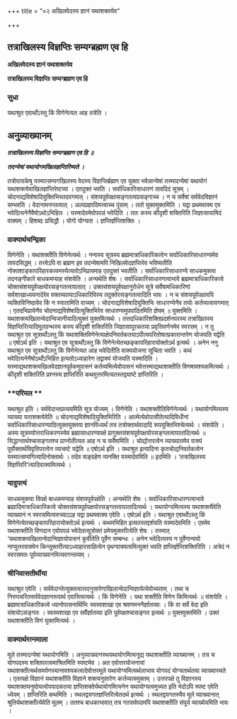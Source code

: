+++
title = "०२ अखिलवेदस्य ज्ञानं यथाशक्तयेव"

+++


## तत्राखिलस्य विज्ञप्तिः सम्यग्ब्रह्मण एव हि

**अखिलवेदस्य ज्ञानं यथाशक्तयेव**

**तत्राखिलस्य विज्ञप्तिः सम्यग्ब्रह्मण एव हि**

### **सुधा**

यथाश्रुत एवार्थोऽस्तु किं विणेनेत्यत आह तत्रेति ।

## **अनुव्याख्यानम्**

***तत्राखिलस्य विज्ञप्तिः सम्यग्ब्रह्मण एव हि ॥***

***तदन्येषां यथायोगमखिलज्ञप्तिरिष्यते ।***

तत्रोपासकेषु यस्मात्सम्यगखिलस्य वेदस्य विज्ञप्तिर्ब्रह्मण एव युक्ता भवेन्नान्येषां तस्मादन्येषां यथायोगं यथाशक्त्येवाखिलज्ञप्तिरेष्टव्या । एतदुक्तं भवति । सर्वाधिकारिसाधारणं तावदिदं सूत्रम् । चोदनाद्यविशेषादियुक्तिभिस्तदवगमात् । संशयपूर्वपक्षासङ्गतत्वप्रसङ्गाच्च । न च सर्वेषां सर्ववेदविज्ञानं सम्भवति । वेदानामनन्तत्वात् । अल्पप्रज्ञादिमत्त्वाच्च पुंसाम् । ततो युक्तमुक्तमिति । यद्वा प्रथमवाक्य एव भवेदित्यनेनैवैषोऽथोऽभिहितः । यस्मादेवमेवोपपन्नं भवेदिति । ततः कस्य कीदृशी शक्तिरिति जिज्ञासायामिदं वाक्यम् । हिशब्दः प्रसिद्धौ । योगो योग्यता । ज्ञप्तिर्ज्ञप्तिशक्तिः ।

### **वाक्यार्थचन्द्रिका**

विणेनेति । यथाशक्तीति विणेनेत्यर्थः । नन्वस्य सूत्रस्य ब्रह्ममात्राधिकारिकत्वेन सर्वाधिकारिसाधारण्यमेव तावदसिद्धम् । तत्त्वेऽपि वा ब्रह्मण इव तदन्येषामपि निखिलवेदज्ञप्तिरेव भविष्यतीति नोक्तशाङ्कापरिहारकत्वमस्येत्यतोऽभिप्रायमाह एतदुक्तं भवतीति । सर्वाधिकारिसाधारण्ये साधकमुक्त्वा तदनङ्गीकारे बाधकमप्याह संशयेति । अन्यथेति शेषः । सर्वाधिकारिसाधारणत्वाभावे ब्रह्ममात्राधिकारिकत्वे चोक्तसंशयपूर्वपक्षयोरसङ्गतत्वापातात् । उक्तसंशयपूर्वपक्षानुरोधेन सूत्रे सर्वेषामधिकारिणां सर्वशाखाध्ययनादेरेव वक्तव्यतयाऽधिकारिविस्य तदुक्तेरसङ्गतत्वादिति भावः । न च संशयपूर्वपक्षावपि व्यक्तिविनिष्ठावेव किं न स्यातामिति वाच्यम् । चोदनाद्यविशेषादियुक्तिभिः साधारण्येनैव तयोः कर्तव्यत्वावगमात् । एतदभिप्रायेणैव चोदनाद्यविशेषादित्युक्तिभिरेव साधारण्यमुपपादितमिति ज्ञेयम् ॥ युक्तमिति । यथाशक्त्यखिलान्वेदान्विजानीयादित्युक्तं युक्तमित्यर्थः । तत्तदधिकारिशक्तिप्रदर्शनपरस्य तत्राखिलस्य विज्ञप्तिरित्यादिमूलग्रन्थस्य कस्य कीदृशी शक्तिरिति जिज्ञासापूरकतया प्रवृत्तिवर्णनमेव स्वरसम् । न तु यथाश्रुत एव सूत्रार्थोऽस्तु किं यथाशक्तिविणेनेत्याक्षेपनिवर्तकतयाऽपीत्यपरितोषात्प्रकारान्तरेण योजयति यद्वेति ॥ एषोऽर्थ इति । यथाश्रुत एव सूत्रार्थोऽस्तु किं विणेनेत्येतच्छङ्कापरिहारायोक्तोऽर्थ इत्यर्थः । अनेन ननु यथाश्रुत एव सूत्रार्थोऽस्तु किं विणेनेत्यत आह भवेदितीति वाक्ययोजना सूचिता भवति । कथं भवेदित्यनेनैषोऽर्थोऽभिहित इत्यतोऽध्याहारेण तद्वाक्यं योजयति यस्मादिति । यस्माद्यथाशक्त्यखिलवेदज्ञानपूर्वकमुपासनं कर्तव्यमित्येवोपासनं भवेत्तस्माद्यथाशक्तीति विणमावश्यकमित्यर्थः । कीदृशी शक्तिरिति प्रश्नस्य ज्ञप्तिरिति कथमुत्तरमित्यतस्तद्व्याष्टे ज्ञप्तिरिति ।

### **परिमल **

यथाश्रुत इति । सर्ववेदान्तप्रत्ययमिति सूत्र योज्यम् । विणेनेति । यथाशक्तीतिविणेनेत्यर्थः । यथायोगमित्यस्य व्याख्या यताशक्त्येवेति ॥ चोदनाद्यविशेषादियुक्तिभिरिति । आत्मेत्येवोपासीतेत्यादिविधीनां सर्वाधिकारिसाधारण्यादित्युक्तयुक्तया ज्ञानविध्यर्थं तत्र तत्रोक्तार्थवादादि रूपयुक्तिभिश्चेत्यर्थः । संशयेति । अस्य सूत्रस्योत्तराधिकरणस्येव ब्रह्मासाधारण्यपक्षे प्रागुक्तसंशयपूर्वपक्षयोरसङ्गतत्वापातादित्यर्थः ॥ सिद्धान्तार्थश्चासङ्गतश्च प्राप्नोतीत्यत आह न च सर्वेषामिति । चोद्योत्तरत्वेन व्याख्यातमेव वाक्यं पूर्वोक्तार्थविवृतिपरत्वेन व्याचष्टे यद्वेति ॥ एषोऽर्थ इति । यथाश्रुत इत्यादिना कृतचोद्यनिवर्तकत्वेन यस्मात्सम्यगित्यादिनोक्तार्थः । तदेव सङ्ग्रहेण व्यनक्ति यस्मादेवमिति ॥ इदमिति । ‘तत्राखिलस्य विज्ञप्तिरि’त्यादिवाक्यमित्यर्थः ।

### **यादुपत्यं**

साधकमुक्त्वा विपक्षे बाधकमप्याह संशयपूर्वपक्षेति । अन्यथेति शेषः । सर्वाधिकारिसाधारणत्वाभावे ब्रह्मादिमात्राधिकारिकत्वे चोक्तसंशयपूर्वपक्षयोरसङ्गतत्वापातादित्यर्थः । यथायोग्यमित्यस्य यथाशक्त्यैवेति व्याख्यानं न स्वरसमित्यरुच्याऽऽह यद्वा प्रथमवाक्य एवेति । एषोऽर्थ इति । यथाश्रुत एवार्थोऽस्तु किं विणेनेत्येतच्छङ्कापरिहारायोक्तोऽर्थ इत्यर्थः । कथमभिहित इत्यतस्तद्दर्शयति यस्मादेवमिति । एवमेव यथाशक्तीति विणदान एवोपपन्नं भवेदेतत्सूत्रोक्तं प्रमेयमुक्तरीत्येति शेषः । तस्मात् ‘यथाशक्त्यखिलान्वेदान्विज्ञायोपासनं कुर्वीतेति पूर्वेण सम्बन्धः । अनेन भवेदित्यस्य न पूर्वेणान्वयो नाप्युत्तरवाक्येन किन्तूक्तरीत्याऽध्याहारसाहित्येन पृथग्वाक्यत्वमित्युक्तं भवति ज्ञप्तिर्ज्ञप्तिशक्तिरिति । अत्रेदं न स्वरसमतः पूर्वव्याख्यानमित्यवगन्तव्यम् ।

### **श्रीनिवासतीर्थीया**

यथाश्रुत एवेति । सर्ववेदान्तेत्युक्तत्वात्तदनुसारेणाखिलान्वेदान्विज्ञायेत्येवोच्यताम् । तथा च निरुपचरितसर्ववेदज्ञानरूपार्थ एवास्त्वित्यर्थः । किं विणेनेति । यथा शक्तीति विणेन किमित्यर्थः ॥ संशयेति । ब्रह्ममात्राधिकारिकत्वे ध्यानोपासनार्थिभिः स्वस्वशाखा एव श्रवणमननैर्ज्ञातव्याः । किं वा सर्वे वेदा इति संशयोऽसङ्गतः । स्वस्वशाखा एव सर्वैर्ज्ञातव्या इति पूर्वपक्षश्चासङ्गत इत्यर्थः ॥ युक्तमुक्तमिति । उक्तं यथाशक्तीति विणं युक्तमित्यर्थः ।

### **वाक्यार्थरत्नमाला**

मूले तस्मादन्येषां यथायोगमिति । अनुव्याख्यानस्थयथायोगमित्यनूद्य यथाशक्तीति व्याख्यानम् । तत्र च योगपदस्य शक्तिपरत्वमाश्रितमिति स्पष्टमेव । अत एवोत्तरयोजनायां यथाशक्तीत्यर्थसमर्पणस्यानावश्यकत्वादेवोत्तरमूले यथायोग्यमित्यर्थलाभाय योगपदं योग्यतार्थतया व्याख्यास्यते । एतत्पक्षे विज्ञानं यथाशक्तीति विज्ञाने शक्त्यनुसारेण कर्त्तव्यत्वमुक्तम् । उत्तरपक्षे तु विज्ञानस्य यथाशक्तयनुष्ठेयत्वोपपादकतया ज्ञप्तिशक्तेर्यथायोगमित्यनेन यथायोग्यत्वमुच्यत इति भेदोऽपि स्पष्ट एवेति ध्येयम् । ज्ञप्तिरिति कथमिति । स्थलद्वयगतज्ञप्तिरित्येतदर्थ इत्यर्थः । स्थलद्वयगतस्यैव मूले व्याख्यानात् श्रुतिर्यथाशक्तीत्येवेति मूलम् । ततश्च बाधकाभावात् तत्र गतसर्वपदमपि यथाशक्तीति संपूर्य व्याख्येयमिति भावः ।

